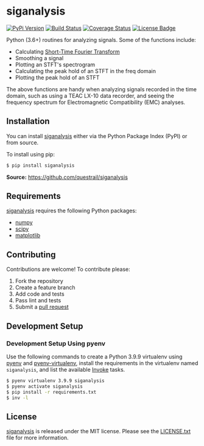 # siganalysis
[pypi ver image]: http://img.shields.io/pypi/v/applyaf.svg
[pypi ver link]: https://pypi.python.org/pypi/applyaf

[![PyPi Version][pypi ver image]][pypi ver link]
[![Build Status][travis image]][travis link]
[![Coverage Status][coveralls image]][coveralls link]
[![License Badge][license image]][LICENSE.txt]

Python (3.6+) routines for analyzing signals. Some of the functions include:

- Calculating [Short-Time Fourier Transform][stft]
- Smoothing a signal
- Plotting an STFT's spectrogram
- Calculating the peak hold of an STFT in the freq domain
- Plotting the peak hold of an STFT

The above functions are handy when analyzing signals recorded in the time
domain, such as using a TEAC LX-10 data recorder, and seeing the frequency
spectrum for Electromagnetic Compatibility (EMC) analyses.


## Installation

You can install [siganalysis][] either via the Python Package Index
(PyPI) or from source.

To install using pip:

```bash
$ pip install siganalysis
```

**Source:** https://github.com/questrail/siganalysis


## Requirements

[siganalysis][] requires the following Python packages:

- [numpy][]
- [scipy][]
- [matplotlib][]


## Contributing

Contributions are welcome! To contribute please:

1. Fork the repository
2. Create a feature branch
3. Add code and tests
4. Pass lint and tests
5. Submit a [pull request][]


## Development Setup

### Development Setup Using pyenv

Use the following commands to create a Python 3.9.9 virtualenv using [pyenv][]
and [pyenv-virtualenv][], install the requirements in the virtualenv named
`siganalysis`, and list the available [Invoke][] tasks.

```bash
$ pyenv virtualenv 3.9.9 siganalysis
$ pyenv activate siganalysis
$ pip install -r requirements.txt
$ inv -l
```


## License

[siganalysis][] is released under the MIT license. Please see the
[LICENSE.txt][] file for more information.


[coveralls image]: http://img.shields.io/coveralls/questrail/siganalysis/master.svg
[coveralls link]: https://coveralls.io/r/questrail/siganalysis
[invoke]: https://www.pyinvoke.org/
[LICENSE.txt]: https://github.com/questrail/siganalysis/blob/develop/LICENSE.txt
[license image]: http://img.shields.io/pypi/l/siganalysis.svg
[numpy]: http://www.numpy.org
[matplotlib]: http://matplotlib.org
[pull request]: https://help.github.com/articles/using-pull-requests
[pyenv]: https://github.com/pyenv/pyenv
[pyenv-virtualenv]: https://github.com/pyenv/pyenv-virtualenv
[pypi ver image]: http://img.shields.io/pypi/v/siganalysis.svg
[pypi ver link]: https://pypi.python.org/pypi/siganalysis/
[scipy]: http://www.scipy.org
[siganalysis]: https://github.com/questrail/siganalysis
[stft]: http://en.wikipedia.org/wiki/Short-time_Fourier_transform
[travis image]: http://img.shields.io/travis/questrail/siganalysis/master.svg
[travis link]: https://travis-ci.org/questrail/siganalysis
[virtualenv]: https://virtualenv.pypa.io/en/latest/
[virtualenvwrapper]: http://virtualenvwrapper.readthedocs.org/en/latest/
